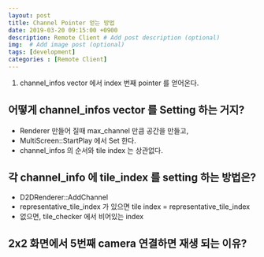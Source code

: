 ```yaml
---
layout: post
title: Channel Pointer 얻는 방법
date: 2019-03-20 09:15:00 +0900
description: Remote Client # Add post description (optional)
img:  # Add image post (optional)
tags: [development]
categories : [Remote Client]
---
```

1. channel_infos vector 에서 index 번째 pointer 를 얻어온다.

## 어떻게 channel_infos vector 를 Setting 하는 거지?

- Renderer 만들어 질때 max_channel 만큼 공간을 만들고,
- MultiScreen::StartPlay 에서 Set 한다.
- channel_infos 의 순서와 tile index 는 상관없다.

## 각 channel_info 에 tile_index 를 setting 하는 방법은?

 - D2DRenderer::AddChannel
 - representative_tile_index 가 있으면 tile index = representative_tile_index
 - 없으면, tile_checker 에서 비어있는 index

 ## 2x2 화면에서 5번째 camera 연결하면 재생 되는 이유?

